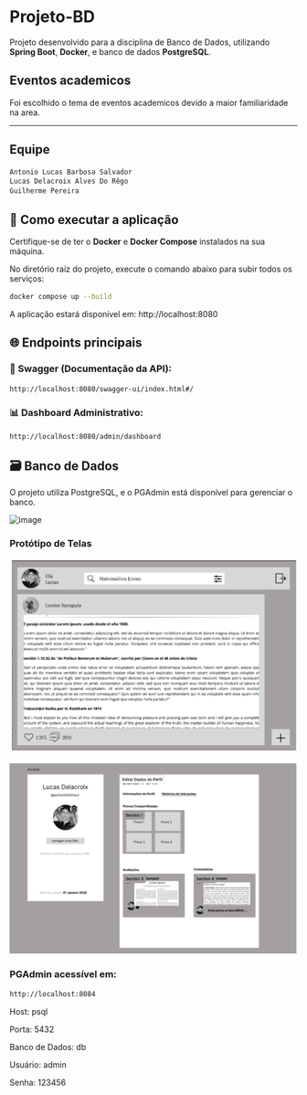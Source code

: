 # Projeto-BD
Projeto desenvolvido para a disciplina de Banco de Dados, utilizando **Spring Boot**, **Docker**, e banco de dados **PostgreSQL**.

## Eventos academicos

Foi escolhido o tema de eventos academicos devido a maior familiaridade na area.

---

## Equipe
```bash
Antonio Lucas Barbosa Salvador
Lucas Delacroix Alves Do Rêgo
Guilherme Pereira
```


## 🚀 Como executar a aplicação

Certifique-se de ter o **Docker** e **Docker Compose** instalados na sua máquina.

No diretório raiz do projeto, execute o comando abaixo para subir todos os serviços:

```bash
docker compose up --build
```
A aplicação estará disponível em: http://localhost:8080

## 🌐 Endpoints principais
### 🔎 Swagger (Documentação da API):
```bash
http://localhost:8080/swagger-ui/index.html#/
```
### 📊 Dashboard Administrativo:
```bash
http://localhost:8080/admin/dashboard
```
## 🗃️ Banco de Dados
O projeto utiliza PostgreSQL, e o PGAdmin está disponível para gerenciar o banco.

<img width="1145" height="784" alt="image" src="https://github.com/user-attachments/assets/50c7fbc5-3e68-4d0e-bde0-fc97a93a0aff" />

### Protótipo de Telas

![alt text](docs/image.png)

![alt text](docs/image2.png)
### PGAdmin acessível em:
```bash
http://localhost:8084
```
Host: psql

Porta: 5432

Banco de Dados: db

Usuário: admin

Senha: 123456
